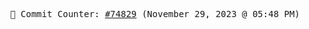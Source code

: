 <p align="center">
    <samp>
        📮 Commit Counter: <a href="https://github.com/Javascript-void0/Javascript-void0/commits/main">#74829</a> (November 29, 2023 @ 05:48 PM)
    </samp>
</p>